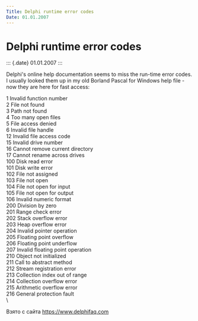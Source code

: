 ```yaml
---
Title: Delphi runtime error codes
Date: 01.01.2007
---
```



Delphi runtime error codes
==========================

::: {.date}
01.01.2007
:::

Delphi\'s online help documentation seems to miss the run-time error
codes. I usually looked them up in my old Borland Pascal for Windows
help file - now they are here for fast access:

1          Invalid function number      \
2          File not found      \
3          Path not found      \
4          Too many open files      \
5          File access denied      \
6          Invalid file handle      \
12         Invalid file access code      \
15          Invalid drive number      \
16          Cannot remove current directory      \
17          Cannot rename across drives      \
100        Disk read error      \
101        Disk write error      \
102        File not assigned      \
103        File not open      \
104        File not open for input      \
105        File not open for output      \
106        Invalid numeric format      \
200        Division by zero      \
201        Range check error      \
202        Stack overflow error      \
203        Heap overflow error      \
204        Invalid pointer operation      \
205        Floating point overflow      \
206        Floating point underflow      \
207        Invalid floating point operation      \
210        Object not initialized      \
211        Call to abstract method      \
212        Stream registration error      \
213        Collection index out of range      \
214        Collection overflow error      \
215        Arithmetic overflow error      \
216        General protection fault      \
\

Взято с сайта <https://www.delphifaq.com>

